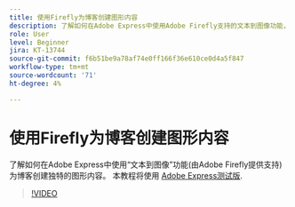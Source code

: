 ```yaml
---
title: 使用Firefly为博客创建图形内容
description: 了解如何在Adobe Express中使用Adobe Firefly支持的文本到图像功能，为博客创建独特的图形内容
role: User
level: Beginner
jira: KT-13744
source-git-commit: f6b51be9a78af74e0ff166f36e610ce0d4a5f847
workflow-type: tm+mt
source-wordcount: '71'
ht-degree: 4%

---
```


# 使用Firefly为博客创建图形内容

了解如何在Adobe Express中使用“文本到图像”功能(由Adobe Firefly提供支持)为博客创建独特的图形内容。 本教程将使用 [Adobe Express测试版](https://www.adobe.com/express/).

>[!VIDEO](https://video.tv.adobe.com/v/3422408?quality=12&learn=on&hidetitle=true)
